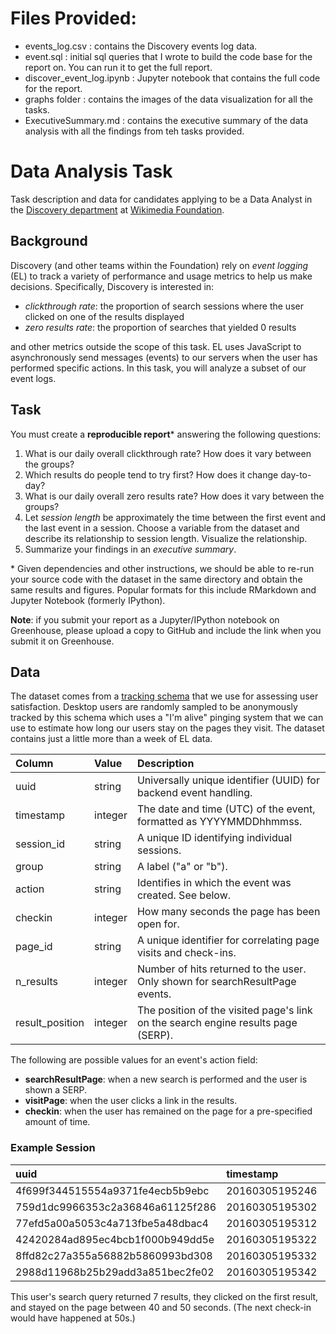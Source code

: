 # Files Provided:
* events_log.csv : contains the Discovery events log data.
* event.sql : initial sql queries that I wrote to build the code base for the report on. You can run it to get the full report.
* discover_event_log.ipynb : Jupyter notebook that contains the full code for the report.
* graphs folder : contains the images of the data visualization for all the tasks.
* ExecutiveSummary.md : contains the executive summary of the data analysis with all the findings from teh tasks provided.

# Data Analysis Task

Task description and data for candidates applying to be a Data Analyst in the [Discovery department](https://www.mediawiki.org/wiki/Wikimedia_Discovery) at [Wikimedia Foundation](https://wikimediafoundation.org/wiki/Home).

## Background

Discovery (and other teams within the Foundation) rely on *event logging* (EL) to track a variety of performance and usage metrics to help us make decisions. Specifically, Discovery is interested in:

- *clickthrough rate*: the proportion of search sessions where the user clicked on one of the results displayed
- *zero results rate*: the proportion of searches that yielded 0 results

and other metrics outside the scope of this task. EL uses JavaScript to asynchronously send messages (events) to our servers when the user has performed specific actions. In this task, you will analyze a subset of our event logs.

## Task

You must create a **reproducible report**\* answering the following questions:

1. What is our daily overall clickthrough rate? How does it vary between the groups?
2. Which results do people tend to try first? How does it change day-to-day?
3. What is our daily overall zero results rate? How does it vary between the groups?
4. Let *session length* be approximately the time between the first event and the last event in a session. Choose a variable from the dataset and describe its relationship to session length. Visualize the relationship.
5. Summarize your findings in an *executive summary*.

\* Given dependencies and other instructions, we should be able to re-run your source code with the dataset in the same directory and obtain the same results and figures. Popular formats for this include RMarkdown and Jupyter Notebook (formerly IPython).

**Note**: if you submit your report as a Jupyter/IPython notebook on Greenhouse, please upload a copy to GitHub and include the link when you submit it on Greenhouse.

## Data

The dataset comes from a [tracking schema](https://meta.wikimedia.org/wiki/Schema:TestSearchSatisfaction2) that we use for assessing user satisfaction. Desktop users are randomly sampled to be anonymously tracked by this schema which uses a "I'm alive" pinging system that we can use to estimate how long our users stay on the pages they visit. The dataset contains just a little more than a week of EL data.

| Column          | Value   | Description                                                                       |
|:----------------|:--------|:----------------------------------------------------------------------------------|
| uuid            | string  | Universally unique identifier (UUID) for backend event handling.                  |
| timestamp       | integer | The date and time (UTC) of the event, formatted as YYYYMMDDhhmmss.                |
| session_id      | string  | A unique ID identifying individual sessions.                                      |
| group           | string  | A label ("a" or "b").                                     |
| action          | string  | Identifies in which the event was created. See below.                             |
| checkin         | integer | How many seconds the page has been open for.                                      |
| page_id         | string  | A unique identifier for correlating page visits and check-ins.                    |
| n_results       | integer | Number of hits returned to the user. Only shown for searchResultPage events.      |
| result_position | integer | The position of the visited page's link on the search engine results page (SERP). |

The following are possible values for an event's action field:

- **searchResultPage**: when a new search is performed and the user is shown a SERP.
- **visitPage**: when the user clicks a link in the results.
- **checkin**: when the user has remained on the page for a pre-specified amount of time.

### Example Session

|uuid                             |      timestamp|session_id       |group |action           | checkin|page_id          | n_results| result_position|
|:--------------------------------|:--------------|:----------------|:-----|:----------------|-------:|:----------------|---------:|---------------:|
|4f699f344515554a9371fe4ecb5b9ebc | 20160305195246|001e61b5477f5efc |b     |searchResultPage |      NA|1b341d0ab80eb77e |         7|              NA|
|759d1dc9966353c2a36846a61125f286 | 20160305195302|001e61b5477f5efc |b     |visitPage        |      NA|5a6a1f75124cbf03 |        NA|               1|
|77efd5a00a5053c4a713fbe5a48dbac4 | 20160305195312|001e61b5477f5efc |b     |checkin          |      10|5a6a1f75124cbf03 |        NA|               1|
|42420284ad895ec4bcb1f000b949dd5e | 20160305195322|001e61b5477f5efc |b     |checkin          |      20|5a6a1f75124cbf03 |        NA|               1|
|8ffd82c27a355a56882b5860993bd308 | 20160305195332|001e61b5477f5efc |b     |checkin          |      30|5a6a1f75124cbf03 |        NA|               1|
|2988d11968b25b29add3a851bec2fe02 | 20160305195342|001e61b5477f5efc |b     |checkin          |      40|5a6a1f75124cbf03 |        NA|               1|

This user's search query returned 7 results, they clicked on the first result, and stayed on the page between 40 and 50 seconds. (The next check-in would have happened at 50s.)
